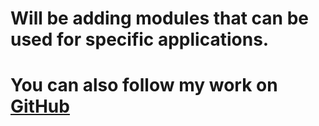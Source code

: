 # Will be adding modules that can be used for specific applications.

# You can also follow my work on [GitHub](https://github.com/UmairThakur)
